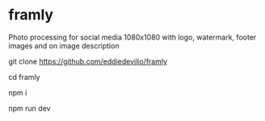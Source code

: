 # framly
Photo processing for social media 1080x1080 with logo, watermark, footer images and on image description

git clone https://github.com/eddiedevilio/framly

cd framly

npm i

npm run dev
